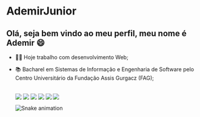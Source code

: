 # AdemirJunior
## Olá, seja bem vindo ao meu perfil, meu nome é Ademir :smile:

- 👨‍💻 Hoje trabalho com desenvolvimento Web;
- 📚 Bacharel em Sistemas de Informação e Engenharia de Software pelo Centro Universitário da Fundação Assis Gurgacz (FAG);

  <div style="display: inline_block"><br>
    <img align="center"  src="https://img.shields.io/badge/React-20232A?style=for-the-badge&logo=react&logoColor=61DAFB" />
    <img align="center"  src="https://img.shields.io/badge/next.js-000000?style=for-the-badge&logo=nextdotjs&logoColor=white" />
    <img align="center"  src="https://img.shields.io/badge/Node.js-339933?style=for-the-badge&logo=nodedotjs&logoColor=white" />
    <img align="center"  src="https://img.shields.io/badge/TypeScript-007ACC?style=for-the-badge&logo=typescript&logoColor=white" />
    <img align="center"  src="https://img.shields.io/badge/Chakra--UI-319795?style=for-the-badge&logo=chakra-ui&logoColor=white" />
    <img align="center"  src="https://img.shields.io/badge/styled--components-DB7093?style=for-the-badge&logo=styled-components&logoColor=white" />
  </div>
  
  ![Snake animation](https://github.com/AdemirJunior/AdemirIlumisol/blob/output/github-contribution-grid-snake.svg)
